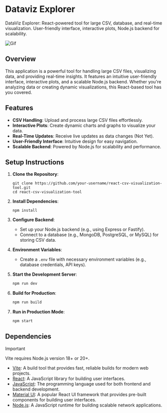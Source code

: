 # Dataviz Explorer

DataViz Explorer: React-powered tool for large CSV, database, and real-time visualization. User-friendly interface, interactive plots, Node.js backend for scalability.

![Gif](/docs/vite.config.gif)

## Overview

This application is a powerful tool for handling large CSV files, visualizing data, and providing real-time insights. It features an intuitive user-friendly interface, interactive plots, and a scalable Node.js backend. Whether you're analyzing data or creating dynamic visualizations, this React-based tool has you covered.

## Features

- **CSV Handling**: Upload and process large CSV files effortlessly.
- **Interactive Plots**: Create dynamic charts and graphs to visualize your data.
- **Real-Time Updates**: Receive live updates as data changes (Not Yet).
- **User-Friendly Interface**: Intuitive design for easy navigation.
- **Scalable Backend**: Powered by Node.js for scalability and performance.

## Setup Instructions

1. **Clone the Repository**:

   ```
   git clone https://github.com/your-username/react-csv-visualization-tool.git
   cd react-csv-visualization-tool
   ```

2. **Install Dependencies**:

   ```
   npm install
   ```

3. **Configure Backend**:

   - Set up your Node.js backend (e.g., using Express or Fastify).
   - Connect to a database (e.g., MongoDB, PostgreSQL, or MySQL) for storing CSV data.

4. **Environment Variables**:

   - Create a `.env` file with necessary environment variables (e.g., database credentials, API keys).

5. **Start the Development Server**:

   ```bash
   npm run dev
   ```

6. **Build for Production**:

   ```bash
   npm run build
   ```

7. **Run in Production Mode**:

   ```bash
   npm start
   ```

## Dependencies

> [!IMPORTANT]
> Vite requires Node.js version 18+ or 20+.

- [Vite](https://vitejs.dev/): A build tool that provides fast, reliable builds for modern web projects.
- [React](https://reactjs.org/): A JavaScript library for building user interfaces.
- [JavaScript](https://developer.mozilla.org/en-US/docs/Web/JavaScript): The programming language used for both frontend and backend development.
- [Material UI](https://material-ui.com/): A popular React UI framework that provides pre-built components for building user interfaces.
- [Node.js](https://nodejs.org/): A JavaScript runtime for building scalable network applications.
